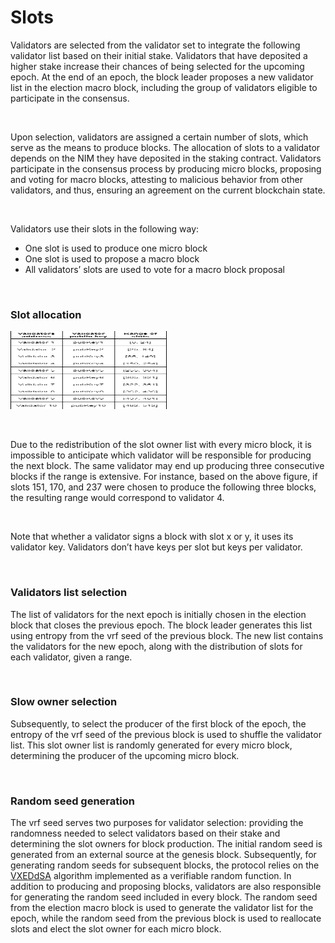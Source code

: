 # Slots

Validators are selected from the validator set to integrate the following validator list based on their initial stake. Validators that have deposited a higher stake increase their chances of being selected for the upcoming epoch. At the end of an epoch, the block leader proposes a new validator list in the election macro block, including the group of validators eligible to participate in the consensus.

<br/>

Upon selection, validators are assigned a certain number of slots, which serve as the means to produce blocks. The allocation of slots to a validator depends on the NIM they have deposited in the staking contract. Validators participate in the consensus process by producing micro blocks, proposing and voting for macro blocks, attesting to malicious behavior from other validators, and thus, ensuring an agreement on the current blockchain state.

<br/>

Validators use their slots in the following way:

- One slot is used to produce one micro block
- One slot is used to propose a macro block
- All validators’ slots are used to vote for a macro block proposal

<br/>

### Slot allocation

<p>
    <img src="/assets/images/protocol/slots.png" alt="Alt Text" width="250" height="125">
</p>

<br/>

Due to the redistribution of the slot owner list with every micro block, it is impossible to anticipate which validator will be responsible for producing the next block. The same validator may end up producing three consecutive blocks if the range is extensive. For instance, based on the above figure, if slots 151, 170, and 237 were chosen to produce the following three blocks, the resulting range would correspond to validator 4.

<br/>

Note that whether a validator signs a block with slot x or y, it uses its validator key. Validators don’t have keys per slot but keys per validator.

<br/>

### Validators list selection

The list of validators for the next epoch is initially chosen in the election block that closes the previous epoch. The block leader generates this list using entropy from the vrf seed of the previous block. The new list contains the validators for the new epoch, along with the distribution of slots for each validator, given a range.

<br/>

### Slow owner selection

Subsequently, to select the producer of the first block of the epoch, the entropy of the vrf seed of the previous block is used to shuffle the validator list. This slot owner list is randomly generated for every micro block, determining the producer of the upcoming micro block.

<br/>

### Random seed generation

The vrf seed serves two purposes for validator selection: providing the randomness needed to select validators based on their stake and determining the slot owners for block production. The initial random seed is generated from an external source at the genesis block. Subsequently, for generating random seeds for subsequent blocks, the protocol relies on the [VXEDdSA](https://www.signal.org/docs/specifications/xeddsa/#vxeddsa) algorithm implemented as a verifiable random function. In addition to producing and proposing blocks, validators are also responsible for generating the random seed included in every block. The random seed from the election macro block is used to generate the validator list for the epoch, while the random seed from the previous block is used to reallocate slots and elect the slot owner for each micro block.
